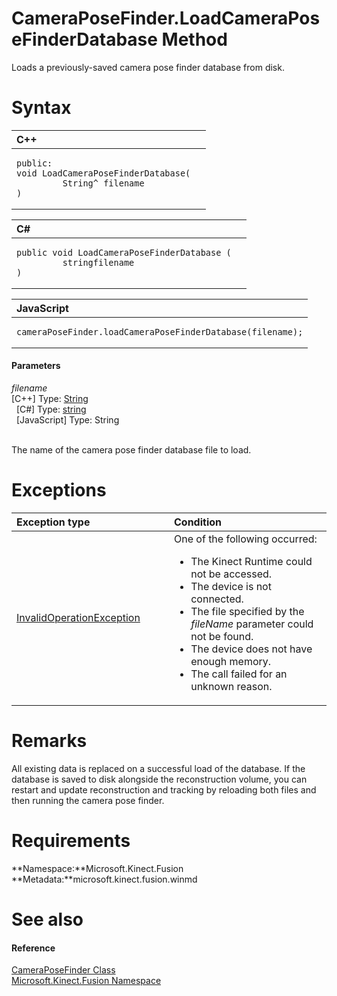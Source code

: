 CameraPoseFinder.LoadCameraPoseFinderDatabase Method  
====================================================  

Loads a previously-saved camera pose finder database from disk. <span id="syntaxSection"></span>

Syntax  
======  

<table>
<colgroup>
<col width="100%" />
</colgroup>
<thead>
<tr class="header">
<th align="left">C++</th>
</tr>
</thead>
<tbody>
<tr class="odd">
<td align="left"><pre><code>public:  
void LoadCameraPoseFinderDatabase(  
         String^ filename  
)</code></pre></td>
</tr>
</tbody>
</table>

<table>
<colgroup>
<col width="100%" />
</colgroup>
<thead>
<tr class="header">
<th align="left">C#</th>
</tr>
</thead>
<tbody>
<tr class="odd">
<td align="left"><pre><code>public void LoadCameraPoseFinderDatabase (  
         stringfilename  
)</code></pre></td>
</tr>
</tbody>
</table>

<table>
<colgroup>
<col width="100%" />
</colgroup>
<thead>
<tr class="header">
<th align="left">JavaScript</th>
</tr>
</thead>
<tbody>
<tr class="odd">
<td align="left"><pre><code>cameraPoseFinder.loadCameraPoseFinderDatabase(filename);</code></pre></td>
</tr>
</tbody>
</table>

<span id="ID4EG"></span>
#### Parameters  

*filename*    
[C++] Type: [String](http://msdn.microsoft.com/en-us/library/hh755812.aspx)  
  [C\#] Type: [string](http://msdn.microsoft.com/en-us/library/system.string.aspx)  
  [JavaScript] Type: String  
   

The name of the camera pose finder database file to load.  

<span id="ID4EX"></span>

Exceptions  
==========  

<table>
<colgroup>
<col width="50%" />
<col width="50%" />
</colgroup>
<thead>
<tr class="header">
<th align="left">Exception type</th>
<th align="left">Condition</th>
</tr>
</thead>
<tbody>
<tr class="odd">
<td align="left"><a href="http://msdn.microsoft.com/en-us/library/system.invalidoperationexception.aspx">InvalidOperationException</a></td>
<td align="left">One of the following occurred:  
<ul>
<li>The Kinect Runtime could not be accessed.</li>
<li>The device is not connected.</li>
<li>The file specified by the <em>fileName</em> parameter could not be found.</li>
<li>The device does not have enough memory.</li>
<li>The call failed for an unknown reason.</li>
</ul></td>
</tr>
</tbody>
</table>

<span id="remarks"></span>

Remarks  
=======  

All existing data is replaced on a successful load of the database. If the database is saved to disk alongside the reconstruction volume, you can restart and update reconstruction and tracking by reloading both files and then running the camera pose finder.  

<span id="requirements"></span>

Requirements  
============  

**Namespace:**Microsoft.Kinect.Fusion  
**Metadata:**microsoft.kinect.fusion.winmd  

<span id="ID4EYB"></span>

See also  
========  

<span id="ID4E1B"></span>
#### Reference  

[CameraPoseFinder Class](../../CameraPoseFinder_Class.md)  
 [Microsoft.Kinect.Fusion Namespace](../../../Kinect.Fusion.md)  



<!--Please do not edit the data in the comment block below.-->
<!--
TOCTitle : LoadCameraPoseFinderDatabase Method
RLTitle : CameraPoseFinder.LoadCameraPoseFinderDatabase Method
KeywordK : LoadCameraPoseFinderDatabase method
KeywordK : CameraPoseFinder.LoadCameraPoseFinderDatabase method
KeywordF : Microsoft.Kinect.Fusion.CameraPoseFinder.LoadCameraPoseFinderDatabase
KeywordF : CameraPoseFinder.LoadCameraPoseFinderDatabase
KeywordF : LoadCameraPoseFinderDatabase
KeywordF : Microsoft.Kinect.Fusion.CameraPoseFinder.LoadCameraPoseFinderDatabase(System.String)
KeywordA : M:Microsoft.Kinect.Fusion.CameraPoseFinder.LoadCameraPoseFinderDatabase(System.String)
AssetID : M:Microsoft.Kinect.Fusion.CameraPoseFinder.LoadCameraPoseFinderDatabase(System.String)
Locale : en-us
CommunityContent : 1
APIType : Managed
APILocation : microsoft.kinect.fusion.winmd
APIName : Microsoft.Kinect.Fusion.CameraPoseFinder.LoadCameraPoseFinderDatabase
TargetOS : Windows
TopicType : kbSyntax
DevLang : VB
DevLang : CSharp
DevLang : JavaScript
DevLang : C++
DocSet : K4Wv2
ProjType : K4Wv2Proj
Technology : Kinect for Windows
Product : Kinect for Windows SDK v2
productversion : 20
-->
